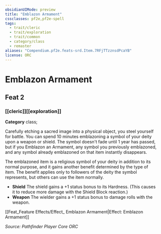 ```yaml
---
obsidianUIMode: preview
title: "Emblazon Armament"
cssclasses: pf2e,pf2e-spell
tags:
  - trait/cleric
  - trait/exploration
  - trait/common
  - category/class
  - remaster
aliases: "Compendium.pf2e.feats-srd.Item.7RFjTTzznsdPcaYB"
license: ORC
---
```

# Emblazon Armament
## Feat 2
### [[cleric]][[exploration]]

**Category** class; 




Carefully etching a sacred image into a physical object, you steel yourself for battle. You can spend 10 minutes emblazoning a symbol of your deity upon a weapon or shield. The symbol doesn't fade until 1 year has passed, but if you Emblazon an Armament, any symbol you previously emblazoned, and any symbol already emblazoned on that item instantly disappears.

The emblazoned item is a religious symbol of your deity in addition to its normal purpose, and it gains another benefit determined by the type of item. The benefit applies only to followers of the deity the symbol represents, but others can use the item normally.

*   **Shield** The shield gains a +1 status bonus to its Hardness. (This causes it to reduce more damage with the Shield Block reaction.)
*   **Weapon** The wielder gains a +1 status bonus to damage rolls with the weapon.

[[Feat_Feature Effects/Effect_ Emblazon Armament|Effect: Emblazon Armament]]

*Source: Pathfinder Player Core*
*ORC*